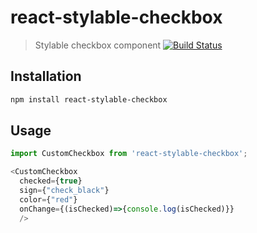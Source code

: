 # react-stylable-checkbox
> Stylable checkbox component [![Build Status](https://travis-ci.org/DanLepsa/react-stylable-checkbox.svg?branch=master)](https://travis-ci.org/DanLepsa/react-stylable-checkbox)

## Installation
```sh
npm install react-stylable-checkbox
```
## Usage
```javascript
import CustomCheckbox from 'react-stylable-checkbox';

<CustomCheckbox
  checked={true}
  sign={"check_black"}
  color={"red"}
  onChange={(isChecked)=>{console.log(isChecked)}}
  />
```
